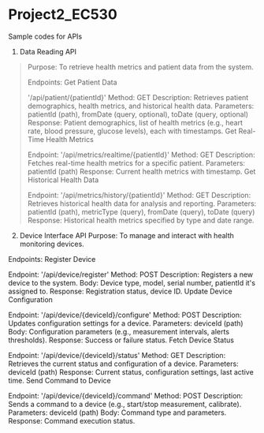 # Project2_EC530
Sample codes for APIs

1. Data Reading API

> Purpose:
> To retrieve health metrics and patient data from the system.
> 
> Endpoints:
> Get Patient Data
> 
>'/api/patient/{patientId}'
> Method: GET
> Description: Retrieves patient demographics, health metrics, and historical health data.
> Parameters: patientId (path), fromDate (query, optional), toDate (query, optional)
> Response: Patient demographics, list of health metrics (e.g., heart rate, blood pressure, glucose levels), each with timestamps.
> Get Real-Time Health Metrics
> 
> Endpoint: '/api/metrics/realtime/{patientId}'
> Method: GET
> Description: Fetches real-time health metrics for a specific patient.
> Parameters: patientId (path)
> Response: Current health metrics with timestamp.
> Get Historical Health Data
> 
> Endpoint: '/api/metrics/history/{patientId}'
> Method: GET
> Description: Retrieves historical health data for analysis and reporting.
> Parameters: patientId (path), metricType (query), fromDate (query), toDate (query)
> Response: Historical health metrics specified by type and date range.

2. Device Interface API
Purpose:
To manage and interact with health monitoring devices.

Endpoints:
Register Device

Endpoint: '/api/device/register'
Method: POST
Description: Registers a new device to the system.
Body: Device type, model, serial number, patientId it's assigned to.
Response: Registration status, device ID.
Update Device Configuration

Endpoint: '/api/device/{deviceId}/configure'
Method: POST
Description: Updates configuration settings for a device.
Parameters: deviceId (path)
Body: Configuration parameters (e.g., measurement intervals, alerts thresholds).
Response: Success or failure status.
Fetch Device Status

Endpoint: '/api/device/{deviceId}/status'
Method: GET
Description: Retrieves the current status and configuration of a device.
Parameters: deviceId (path)
Response: Current status, configuration settings, last active time.
Send Command to Device

Endpoint: '/api/device/{deviceId}/command'
Method: POST
Description: Sends a command to a device (e.g., start/stop measurement, calibrate).
Parameters: deviceId (path)
Body: Command type and parameters.
Response: Command execution status.
